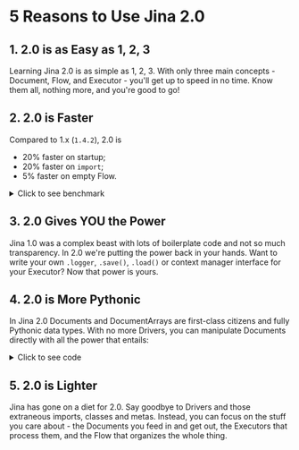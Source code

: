 # 5 Reasons to Use Jina 2.0

## 1. 2.0 is as Easy as 1, 2, 3

Learning Jina 2.0 is as simple as 1, 2, 3. With only three main concepts - Document, Flow, and Executor - you'll get up to speed in no time. Know them all, nothing more, and you're good to go!

## 2. 2.0 is Faster

Compared to 1.x (`1.4.2`), 2.0 is 
- 20% faster on startup;
- 20% faster on `import`;
- 5% faster on empty Flow.

<details>
<summary>Click to see benchmark</summary>

- 2.0.0rc1 
```console
Benchmark #1: jina -v
  Time (mean ± σ):     641.3 ms ±   4.7 ms    [User: 575.8 ms, System: 823.0 ms]
  Range (min … max):   635.5 ms … 650.4 ms    10 runs
```
- 1.4.2
```console
Benchmark #1: jina -v
  Time (mean ± σ):      1.419 s ±  0.251 s    [User: 1.294 s, System: 1.172 s]
  Range (min … max):    1.285 s …  2.040 s    10 runs     
```

- 2.0.0rc1
```console
Benchmark #1: python -c "from jina import Document, Flow, Executor"
  Time (mean ± σ):     532.0 ms ±   6.5 ms    [User: 431.3 ms, System: 543.4 ms]
  Range (min … max):   522.7 ms … 544.0 ms    10 runs
```

- 1.4.2
```console
Benchmark #1: python -c "from jina import Document, Flow, Executor"
  Time (mean ± σ):      1.209 s ±  0.021 s    [User: 1.085 s, System: 1.085 s]
  Range (min … max):    1.192 s …  1.248 s    10 runs
```

- 2.0.0rc1
```python
   from jina import Flow
   from tests import random_docs
   
   f = Flow().add().add().add().add()
   
   with f:
       f.index(random_docs(10000))
```
```console
✅ done in ⏱ 8 seconds 🐎 1194.1/s
```
- 1.2.4
```console
✅ done in ⏱ 8 seconds 🐎 1127.9/s
```

</details>

## 3. 2.0 Gives YOU the Power

Jina 1.0 was a complex beast with lots of boilerplate code and not so much transparency. In 2.0 we're putting the power back in your hands. Want to write your own `.logger`, `.save()`, `.load()` or context manager interface for your Executor? Now that power is yours.

## 4. 2.0 is More Pythonic

In Jina 2.0 Documents and DocumentArrays are first-class citizens and fully Pythonic data types. With no more Drivers, you can manipulate Documents directly with all the power that entails:

<details>
<summary>Click to see code</summary>

```python
from jina import Document

d = Document(content='hello',
             uri='https://jina.ai',
             mime_type='text/plain',
             granularity=1,
             adjacency=3,
             tags={'foo': 'bar'})
```

</details>

## 5. 2.0 is Lighter

Jina has gone on a diet for 2.0. Say goodbye to Drivers and those extraneous imports, classes and metas. Instead, you can focus on the stuff you care about - the Documents you feed in and get out, the Executors that process them, and the Flow that organizes the whole thing.
